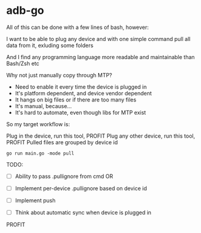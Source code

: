 # adb-go

All of this can be done with a few lines of bash, however:

I want to be able to plug any device and with one simple command pull all data from it,
exluding some folders

And I find any programming language more readable and maintainable than Bash/Zsh etc

Why not just manually copy through MTP?

* Need to enable it every time the device is plugged in
* It's platform dependent, and device vendor dependent
* It hangs on big files or if there are too many files
* It's manual, because...
* It's hard to automate, even though libs for MTP exist

So my target workflow is:

Plug in the device, run this tool, PROFIT
Plug any other device, run this tool, PROFIT
Pulled files are grouped by device id

```
go run main.go -mode pull
```

TODO:

- [ ] Ability to pass .pullignore from cmd OR

- [ ] Implement per-device .pullignore based on device id

- [ ] Implement push

- [ ] Think about automatic sync when device is plugged in

PROFIT
